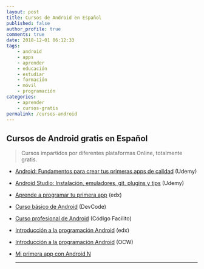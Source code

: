 ```yaml
---
layout: post
title: Cursos de Android en Español
published: false
author_profile: true
comments: true
date: 2018-12-01 06:12:33
tags:
    - android
    - apps
    - aprender
    - educación
    - estudiar
    - formación
    - móvil
    - programación
categories:
    - aprender
    - cursos-gratis
permalink: /cursos-android
---
```

## Cursos de Android gratis en Español

> Cursos impartidos por diferentes plataformas Online, totalmente gratis.

  * [Android: Fundamentos para crear tus primeras apps de calidad][1] (Udemy)
  * [Android Studio: Instalación, emuladores, git, plugins y tips][2] (Udemy)
  * [Aprende a programar tu primera app][3] (edx)
  * [Curso básico de Android][4] (DevCode)
  * [Curso profesional de Android][5] (Código Facilito)
  * [Introducción a la programación Android][6] (edx)
  * [Introducción a la programación Android][7] (OCW)
  * [Mi primera app con Android N][8]
  
    * * *

 [1]: https://www.udemy.com/fundamentos-de-android-para-crear-apps-de-calidad
 [2]: https://www.udemy.com/android-studio-instalacion-emuladores-git-plugins-y-tips
 [3]: https://www.edx.org/es/course/jugando-con-android-aprende-programar-tu-uamx-android301x-4
 [4]: https://devcode.la/cursos/curso-basico-de-android
 [5]: https://codigofacilito.com/cursos/android-profesional
 [6]: https://www.edx.org/es/course/android-introduccion-la-programacion-upvalenciax-aip201x-1
 [7]: https://campusvirtual.ull.es/ocw/course/view.php?id=130
 [8]: https://www.udemy.com/mi-primera-app-con-android-n
